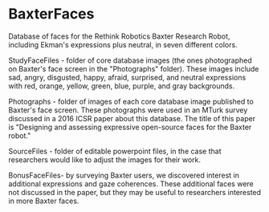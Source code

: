 # BaxterFaces

Database of faces for the Rethink Robotics Baxter Research Robot, including Ekman's expressions plus neutral, in seven different colors.

StudyFaceFiles - folder of core database images (the ones photographed on Baxter's face screen in the "Photographs" folder).
These images include sad, angry, disgusted, happy, afraid, surprised, and neutral expressions with red, orange, yellow, green, blue, purple, and gray backgrounds.

Photographs - folder of images of each core database image published to Baxter's face screen. 
These photographs were used in an MTurk survey discussed in a 2016 ICSR paper about this database. The title of this paper is "Designing and assessing expressive open-source faces for the Baxter robot."

SourceFiles - folder of editable powerpoint files, in the case that researchers would like to adjust the images for their work.

BonusFaceFiles- by surveying Baxter users, we discovered interest in additional expressions and gaze coherences. These additional faces were not discussed in the paper, but they may be useful to researchers interested in more Baxter faces.
